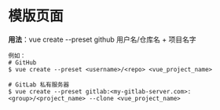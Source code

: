 # 模版页面

**用法**：vue create --preset github 用户名/仓库名 + 项目名字

```
例如：
# GitHub
$ vue create --preset <username>/<repo> <vue_project_name>

# GitLab 私有服务器
$ vue create --preset gitlab:<my-gitlab-server.com>:<group>/<project_name> --clone <vue_project_name>
```
